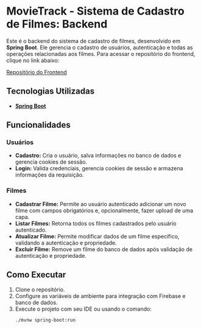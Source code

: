# MovieTrack - Sistema de Cadastro de Filmes: Backend

Este é o backend do sistema de cadastro de filmes, desenvolvido em **Spring Boot**. Ele gerencia o cadastro de usuários, autenticação e todas as operações relacionadas aos filmes. Para acessar o repositório do frontend, clique no link abaixo:

[Repositório do Frontend](https://github.com/UFBAProjects/matc84-frontend)

## Tecnologias Utilizadas

- [**Spring Boot**](https://spring.io/projects/spring-boot)

## Funcionalidades

### Usuários
- **Cadastro:** Cria o usuário, salva informações no banco de dados e gerencia cookies de sessão.
- **Login:** Valida credenciais, gerencia cookies de sessão e armazena informações da requisição.

### Filmes
- **Cadastrar Filme:** Permite ao usuário autenticado adicionar um novo filme com campos obrigatórios e, opcionalmente, fazer upload de uma capa.
- **Listar Filmes:** Retorna todos os filmes cadastrados pelo usuário autenticado.
- **Atualizar Filme:** Permite modificar dados de um filme específico, validando a autenticação e propriedade.
- **Excluir Filme:** Remove um filme do banco de dados após validação de autenticação e propriedade.

## Como Executar

1. Clone o repositório.
2. Configure as variáveis de ambiente para integração com Firebase e banco de dados.
3. Execute o projeto com seu IDE ou usando o comando:  
   ```bash
   ./mvnw spring-boot:run
